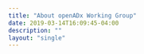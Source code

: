 ```yaml
---
title: "About openADx Working Group"
date: 2019-03-14T16:09:45-04:00
description: ""
layout: "single"
---
```

